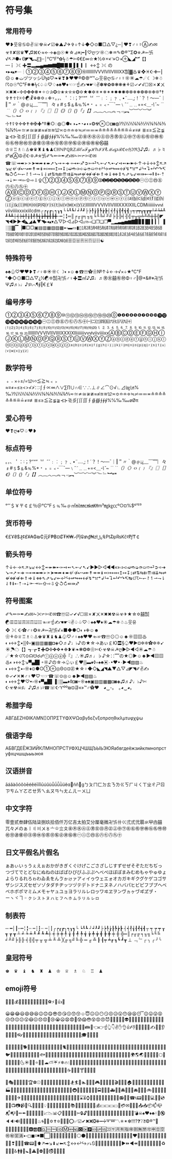 # 符号集

## 常用符号

❤❥웃유♋☮✌☏☢☠✔☑♚▲♪✈✞÷↑↓◆◇⊙■□△▽¿─│♥❣♂♀☿Ⓐ✍✉☣☤✘☒♛▼♫⌘☪≈←→◈◎☉★☆⊿※¡━┃♡ღツ☼☁❅♒✎©®™Σ✪✯☭➳卐√↖↗●◐Θ◤◥︻〖〗┄┆℃℉°✿ϟ☃☂✄¢€£∞✫★½✡×↙↘○◑⊕◣◢︼【】┅┇☽☾✚〓▂▃▄▅▆▇█▉▊▋▌▍▎▏↔↕☽☾の•▸◂▴▾┈┊①②③④⑤⑥⑦⑧⑨⑩ⅠⅡⅢⅣⅤⅥⅦⅧⅨⅩ㍿▓♨♛❖♓☪✙┉┋☹☺☻تヅツッシÜϡﭢ™℠℗©®♥❤❥❣❦❧♡۵웃유ღ♋♂♀☿☼☀☁☂☄☾☽❄☃☈⊙☉℃℉❅✺ϟ☇♤♧♡♢♠♣♥♦☜☞☝✍☚☛☟✌✽✾✿❁❃❋❀⚘☑✓✔√☐☒✗✘ㄨ✕✖✖⋆✢✣✤✥❋✦✧✩✰✪✫✬✭✮✯❂✡★✱✲✳✴✵✶✷✸✹✺✻✼❄❅❆❇❈❉❊†☨✞✝☥☦☓☩☯☧☬☸✡♁✙♆。，、＇：∶；?‘’“”〝〞ˆˇ﹕︰﹔﹖﹑•¨….¸;！´？！～—ˉ｜‖＂〃｀@﹫¡¿﹏﹋﹌︴々﹟#﹩$﹠&﹪%*﹡﹢﹦﹤‐￣¯―﹨ˆ˜﹍﹎+=<＿_-\ˇ~﹉﹊（）〈〉‹›﹛﹜『』〖〗［］《》〔〕{}「」【】︵︷︿︹︽_﹁﹃︻︶︸﹀︺︾ˉ﹂﹄︼☩☨☦✞✛✜✝✙✠✚†‡◉○◌◍◎●◐◑◒◓◔◕◖◗❂☢⊗⊙◘◙◍⅟½⅓⅕⅙⅛⅔⅖⅚⅜¾⅗⅝⅞⅘≂≃≄≅≆≇≈≉≊≋≌≍≎≏≐≑≒≓≔≕≖≗≘≙≚≛≜≝≞≟≠≡≢≣≤≥≦≧≨≩⊰⊱⋛⋚∫∬∭∮∯∰∱∲∳%℅‰‱㊣㊎㊍㊌㊋㊏㊐㊊㊚㊛㊤㊥㊦㊧㊨㊒㊞㊑㊒㊓㊔㊕㊖㊗㊘㊜㊝㊟㊠㊡㊢㊩㊪㊫㊬㊭㊮㊯㊰㊙㉿囍♔♕♖♗♘♙♚♛♜♝♞♟ℂℍℕℙℚℝℤℬℰℯℱℊℋℎℐℒℓℳℴ℘ℛℭ℮ℌℑℜℨ♪♫♩♬♭♮♯°øⒶ☮✌☪✡☭✯卐✐✎✏✑✒✍✉✁✂✃✄✆✉☎☏➟➡➢➣➤➥➦➧➨➚➘➙➛➜➝➞➸♐➲➳⏎➴➵➶➷➸➹➺➻➼➽←↑→↓↔↕↖↗↘↙↚↛↜↝↞↟↠↡↢↣↤↥↦↧↨➫➬➩➪➭➮➯➱↩↪↫↬↭↮↯↰↱↲↳↴↵↶↷↸↹↺↻↼↽↾↿⇀⇁⇂⇃⇄⇅⇆⇇⇈⇉⇊⇋⇌⇍⇎⇏⇐⇑⇒⇓⇔⇕⇖⇗⇘⇙⇚⇛⇜⇝⇞⇟⇠⇡⇢⇣⇤⇥⇦⇧⇨⇩⇪➀➁➂➃➄➅➆➇➈➉➊➋➌➍➎➏➐➑➒➓㊀㊁㊂㊃㊄㊅㊆㊇㊈㊉ⒶⒷⒸⒹⒺⒻⒼⒽⒾⒿⓀⓁⓂⓃⓄⓅⓆⓇⓈⓉⓊⓋⓌⓍⓎⓏⓐⓑⓒⓓⓔⓕⓖⓗⓘⓙⓚⓛⓜⓝⓞⓟⓠⓡⓢⓣⓤⓥⓦⓧⓨⓩ⒜⒝⒞⒟⒠⒡⒢⒣⒤⒥⒦⒧⒨⒩⒪⒫⒬⒭⒮⒯⒰⒱⒲⒳⒴⒵ⅠⅡⅢⅣⅤⅥⅦⅧⅨⅩⅪⅫⅬⅭⅮⅯⅰⅱⅲⅳⅴⅵⅶⅷⅸⅹⅺⅻⅼⅽⅾⅿ┌┍┎┏┐┑┒┓└┕┖┗┘┙┚┛├┝┞┟┠┡┢┣┤┥┦┧┨┩┪┫┬┭┮┯┰┱┲┳┴┵┶┷┸┹┺┻┼┽┾┿╀╁╂╃╄╅╆╇╈╉╊╋╌╍╎╏═║╒╓╔╕╖╗╘╙╚╛╜╝╞╟╠╡╢╣╤╥╦╧╨╩╪╫╬◤◥◄►▶◀◣◢▲▼◥▸◂▴▾△▽▷◁⊿▻◅▵▿▹◃❏❐❑❒▀▁▂▃▄▅▆▇▉▊▋█▌▍▎▏▐░▒▓▔▕■□▢▣▤▥▦▧▨▩▪▫▬▭▮▯㋀㋁㋂㋃㋄㋅㋆㋇㋈㋉㋊㋋㏠㏡㏢㏣㏤㏥㏦㏧㏨㏩㏪㏫㏬㏭㏮㏯㏰㏱㏲㏳㏴㏵㏶㏷㏸㏹㏺㏻㏼㏽㏾㍙㍚㍛㍜㍝㍞㍟㍠㍡㍢㍣㍤㍥㍦㍧㍨㍩㍪㍫㍬㍭㍮㍯㍰㍘☰☲☱☴☵☶☳☷☯



## 特殊符号

♠♣♧♡♥❤❥❣♂♀✲☀☼☾☽◐◑☺☻☎☏✿❀№↑↓←→√×÷★℃℉°◆◇⊙■□△▽¿½☯✡㍿卍卐♂♀✚〓㎡♪♫♩♬㊚㊛囍㊒㊖Φ♀♂‖@*&#※卍卐Ψ♫♬♭♩♪♯♮⌒¶∮‖€￡¥



## 编号序号

①②③④⑤⑥⑦⑧⑨⑩⑪⑫⑬⑭⑮⑯⑰⑱⑲⑳⓪❶❷❸❹❺❻❼❽❾❿⓫⓬⓭⓮⓯⓰⓱⓲⓳⓴㊀㊁㊂㊃㊄㊅㊆㊇㊈㊉㈠㈡㈢㈣㈤㈥㈦㈧㈨㈩⑴⑵⑶⑷⑸⑹⑺⑻⑼⑽⑾⑿⒀⒁⒂⒃⒄⒅⒆⒇⒈⒉⒊⒋⒌⒍⒎⒏⒐⒑⒒⒓⒔⒕⒖⒗⒘⒙⒚⒛ⅠⅡⅢⅣⅤⅥⅦⅧⅨⅩⅪⅫⅰⅱⅲⅳⅴⅵⅶⅷⅸⅹⒶⒷⒸⒹⒺⒻⒼⒽⒾⒿⓀⓁⓂⓃⓄⓅⓆⓇⓈⓉⓊⓋⓌⓍⓎⓏⓐⓑⓒⓓⓔⓕⓖⓗⓘⓙⓚⓛⓜⓝⓞⓟⓠⓡⓢⓣⓤⓥⓦⓧⓨⓩ⒜⒝⒞⒟⒠⒡⒢⒣⒤⒥⒦⒧⒨⒩⒪⒫⒬⒭⒮⒯⒰⒱⒲⒳⒴⒵



## 数学符号

﹢﹣×÷±/=≌∽≦≧≒﹤﹥≈≡≠=≤≥<>≮≯∷∶∫∮∝∞∧∨∑∏∪∩∈∵∴⊥∥∠⌒⊙√∟⊿㏒㏑%‰⅟½⅓⅕⅙⅛⅔⅖⅚⅜¾⅗⅝⅞⅘≂≃≄≅≆≇≈≉≊≋≌≍≎≏≐≑≒≓≔≕≖≗≘≙≚≛≜≝≞≟≠≡≢≣≤≥≦≧≨≩⊰⊱⋛⋚∫∬∭∮∯∰∱∲∳%℅‰‱øØπ



## 爱心符号

♥❣ღ♠♡♤❤❥



## 标点符号

。，、＇：∶；?‘’“”〝〞ˆˇ﹕︰﹔﹖﹑•¨….¸;！´？！～—ˉ｜‖＂〃｀@﹫¡¿﹏﹋﹌︴々﹟#﹩$﹠&﹪%*﹡﹢﹦﹤‐￣¯―﹨ˆ˜﹍﹎+=<＿_-\ˇ~﹉﹊（）〈〉‹›﹛﹜『』〖〗［］《》〔〕{}「」【】︵︷︿︹︽_﹁﹃︻︶︸﹀︺︾ˉ﹂﹄︼❝❞



## 单位符号

°′″＄￥〒￠￡％＠℃℉﹩﹪‰﹫㎡㏕㎜㎝㎞㏎m³㎎㎏㏄º○¤%$º¹²³



## 货币符号

€£Ұ₴$₰¢₤¥₳₲₪₵元₣₱฿¤₡₮₭₩ރ円₢₥₫₦zł﷼₠₧₯₨Kčर₹ƒ₸￠



## 箭头符号

↑↓←→↖↗↘↙↔↕➻➼➽➸➳➺➻➴➵➶➷➹▶►▷◁◀◄«»➩➪➫➬➭➮➯➱⏎➲➾➔➘➙➚➛➜➝➞➟➠➡➢➣➤➥➦➧➨↚↛↜↝↞↟↠↠↡↢↣↤↤↥↦↧↨⇄⇅⇆⇇⇈⇉⇊⇋⇌⇍⇎⇏⇐⇑⇒⇓⇔⇖⇗⇘⇙⇜↩↪↫↬↭↮↯↰↱↲↳↴↵↶↷↸↹☇☈↼↽↾↿⇀⇁⇂⇃⇞⇟⇠⇡⇢⇣⇤⇥⇦⇧⇨⇩⇪↺↻⇚⇛♐



## 符号图案

✐✎✏✑✒✍✉✁✂✃✄✆✉☎☏☑✓✔√☐☒✗✘ㄨ✕✖✖☢☠☣✈★☆✡囍㍿☯☰☲☱☴☵☶☳☷☜☞☝✍☚☛☟✌♤♧♡♢♠♣♥♦☀☁☂❄☃♨웃유❖☽☾☪✿♂♀✪✯☭➳卍卐√×■◆●○◐◑✙☺☻❀⚘♔♕♖♗♘♙♚♛♜♝♞♟♧♡♂♀♠♣♥❤☜☞☎☏⊙◎☺☻☼▧▨♨◐◑↔↕▪▒◊◦▣▤▥▦▩◘◈◇♬♪♩♭♪の★☆→あぃ￡Ю〓§♤♥▶¤✲❈✿✲❈➹☀☂☁【】┱┲❣✚✪✣✤✥✦❉❥❦❧❃❂❁❀✄☪☣☢☠☭ღ▶▷◀◁☀☁☂☃☄★☆☇☈⊙☊☋☌☍ⓛⓞⓥⓔ╬『』∴☀♫♬♩♭♪☆∷﹌の★◎▶☺☻►◄▧▨♨◐◑↔↕↘▀▄█▌◦☼♪の☆→♧ぃ￡❤▒▬♦◊◦♠♣▣۰•❤•۰►◄▧▨♨◐◑↔↕▪▫☼♦⊙●○①⊕◎Θ⊙¤㊣★☆♀◆◇◣◢◥▲▼△▽⊿◤◥✐✌✍✡✓✔✕✖♂♀♥♡☜☞☎☏⊙◎☺☻►◄▧▨♨◐◑↔↕♥♡▪▫☼♦▀▄█▌▐░▒▬♦◊◘◙◦☼♠♣▣▤▥▦▩◘◙◈♫♬♪♩♭♪✄☪☣☢☠♯♩♪♫♬♭♮☎☏☪♈ºº₪¤큐«»™♂✿♥　◕‿-｡　｡◕‿◕｡



## 希腊字母

ΑΒΓΔΕΖΗΘΙΚΛΜΝΞΟΠΡΣΤΥΦΧΨΩαβγδεζνξοπρσηθικλμτυφχψω



## 俄语字母

АБВГДЕЁЖЗИЙКЛМНОПРСТУФХЦЧШЩЪЫЬЭЮЯабвгдеёжзийклмнопрстуфхцчшщъыьэюя



## 汉语拼音

āáǎàōóǒòēéěèīíǐìūúǔùǖǘǚǜüêɑńňɡㄅㄆㄇㄈㄉㄊㄋㄌㄍㄎㄏㄐㄑㄒㄓㄔㄕㄖㄗㄘㄙㄚㄛㄜㄝㄞㄟㄠㄡㄢㄣㄤㄥㄦㄧㄨㄩ



## 中文字符

零壹贰叁肆伍陆柒捌玖拾佰仟万亿吉太拍艾分厘毫微卍卐卄巜弍弎弐朤氺曱甴囍兀々〆のぁ〡〢〣〤〥〦〧〨〩㊎㊍㊌㊋㊏㊚㊛㊐㊊㊣㊤㊥㊦㊧㊨㊒㊫㊑㊓㊔㊕㊖㊗㊘㊜㊝㊞㊟㊠㊡㊢㊩㊪㊬㊭㊮㊯㊰㊀㊁㊂㊃㊄㊅㊆㊇㊈㊉



## 日文平假名片假名

ぁあぃいぅうぇえぉおかがきぎくぐけげこごさざしじすずせぜそぞただちぢっつづてでとどなにぬねのはばぱひびぴふぶぷへべぺほぼぽまみむめもゃやゅゆょよらりるれろゎわゐゑをんゔゕゖァアィイゥウェエォオカガキギクグケゲコゴサザシジスズセゼソゾタダチヂッツヅテデトドナニヌネノハバパヒビピフブプヘベペホボポマミムメモャヤュユョヨラリルレロヮワヰヱヲンヴヵヶヷヸヹヺ・ーヽヾヿ゠ㇰㇱㇲㇳㇴㇵㇶㇷㇸㇹㇺㇻㇼㇽㇾㇿ



## 制表符

─ ━│┃╌╍╎╏┄ ┅┆┇┈ ┉┊┋┌┍┎┏┐┑┒┓└ ┕┖┗ ┘┙┚┛├┝┞┟┠┡┢┣ ┤┥┦┧┨┩┪┫┬ ┭ ┮ ┯ ┰ ┱ ┲ ┳ ┴ ┵ ┶ ┷ ┸ ┹ ┺ ┻┼ ┽ ┾ ┿ ╀ ╁ ╂ ╃ ╄ ╅ ╆ ╇ ╈ ╉ ╊ ╋ ╪ ╫ ╬═║╒╓╔ ╕╖╗╘╙╚ ╛╜╝╞╟╠ ╡╢╣╤ ╥ ╦ ╧ ╨ ╩ ╳╔ ╗╝╚ ╬ ═ ╓ ╩ ┠ ┨┯ ┷┏ ┓┗ ┛┳ ⊥ ﹃ ﹄┌ ╮ ╭ ╯╰



## 皇冠符号

♚　♛　♝　♞　♜　♟　♔　♕　♗　♘　♖　♟



## emoji符号

🌹🍀🍎💰📱🌙🍁🍂🍃🌷💎🔪🔫🏀⚽⚡👄👍🔥

😀😁😂😃😄😅😆😉😊😋😎😍😘😗😙😚☺😇😐😑😶😏😣😥😮😯😪😫😴😌😛😜😝😒😓😔😕😲😷😖😞😟😤😢😭😦😧😨😬😰😱😳😵😡😠😈👿👹👺💀👻👽👦👧👨👩👴👵👶👱👮👲👳👷👸💂🎅👰👼💆💇🙍🙎🙅🙆💁🙋🙇🙌🙏👤👥🚶🏃👯💃👫👬👭💏💑👪💪👈👉☝👆👇✌✋👌👍👎✊👊👋👏👐✍👣👀👂👃👅👄💋👓👔👕👖👗👘👙👚👛👜👝🎒💼👞👟👠👡👢👑👒🎩🎓💄💅💍🌂

🙈🙉🙊🐵🐒🐶🐕🐩🐺🐱😺😸😹😻😼😽🙀😿😾🐈🐯🐅🐆🐴🐎🐮🐂🐃🐄🐷🐖🐗🐽🐏🐑🐐🐪🐫🐘🐭🐁🐀🐹🐰🐇🐻🐨🐼🐾🐔🐓🐣🐤🐥🐦🐧🐸🐊🐢🐍🐲🐉🐳🐋🐬🐟🐠🐡🐙🐚🐌🐛🐜🐝🐞🦋💐🌸💮🌹🌺🌻🌼🌷🌱🌲🌳🌴🌵🌾🌿🍀🍁🍂🍃🌍🌎🌏🌐🌑🌒🌓🌔🌕🌖🌗🌘🌙🌚🌛🌜☀🌝🌞⭐🌟🌠☁⛅☔⚡❄🔥💧🌊💩🍇🍈🍉🍊🍋🍌🍍🍎🍏🍐🍑🍒🍓🍅🍆🌽🍄🌰🍞🍖🍗🍔🍟🍕🍳🍲🍱🍘🍙🍚🍛🍜🍝🍠🍢🍣🍤🍥🍡🍦🍧🍨🍩🍪🎂🍰🍫🍬🍭🍮🍯🍼☕🍵🍶🍷🍸🍹🍺🍻🍴

🎪🎭🎨🎰🚣🛀🎫🏆⚽⚾🏀🏈🏉🎾🎱🎳⛳🎣🎽🎿🏂🏄🏇🏊🚴🚵🎯🎮🎲🎷🎸🎺🎻🎬👾🌋🗻🏠🏡🏢🏣🏤🏥🏦🏨🏩🏪🏫🏬🏭🏯🏰💒🗼🗽⛪⛲🌁🌃🌆🌇🌉🌌🎠🎡🎢🚂🚃🚄🚅🚆🚇🚈🚉🚊🚝🚞🚋🚌🚍🚎🚏🚐🚑🚒🚓🚔🚕🚖🚗🚘🚚🚛🚜🚲⛽🚨🚥🚦🚧⚓⛵🚤🚢✈💺🚁🚟🚠🚡🚀🎑🗿🛂🛃🛄🛅💌💎🔪💈🚪🚽🚿🛁⌛⏳⌚⏰🎈🎉🎊🎎🎏🎐🎀🎁📯📻📱📲☎📞📟📠🔋🔌💻💽💾💿📀🎥📺📷📹📼🔍🔎🔬🔭📡💡🔦🏮📔📕📖📗📘📙📚📓📃📜📄📰📑🔖💰💴💵💶💷💸💳✉📧📨📩📤📥📦📫📪📬📭📮✏✒📝📁📂📅📆📇📈📉📊📋📌📍📎📏📐✂🔒🔓🔏🔐🔑🔨🔫🔧🔩🔗💉💊🚬🔮🚩🎌💦💨💣☠♠♥♦♣🀄🎴🔇🔈🔉🔊📢📣💤💢💬💭♨🌀🔔🔕✡✝🔯📛🔰🔱⭕✅☑✔✖❌❎➕➖➗➰➿〽✳✴❇‼⁉❓❔❕❗©®™🎦🔅🔆💯🔠🔡🔢🔣🔤🅰🆎🅱🆑🆒🆓ℹ🆔Ⓜ🆕🆖🅾🆗🅿🆘🆙🆚🈁🈂🈷🈶🈯🉐🈹🈚🈲🉑🈸🈴🈳㊗㊙🈺🈵▪▫◻◼◽◾⬛⬜🔶🔷🔸🔹🔺🔻💠🔲🔳⚪⚫🔴🔵♈♉♊♋♌♍♎♏♐♑♒♓⛎💘❤💓💔💕💖💗💙💚💛💜💝💞💟❣🌿🚧💒☎📟💽⬆↗➡↘⬇↙⬅↖↕↔↩↪⤴⤵🔃🔄🔙🔚🔛🔜🔝🔀🔁🔂▶⏩◀⏪🔼⏫🔽⏬📱📶📳📴♻🏧🚮🚰♿🚹🚺🚻🚼🚾⚠🚸⛔🚫🚳🚭🚯🚱🚷🔞

